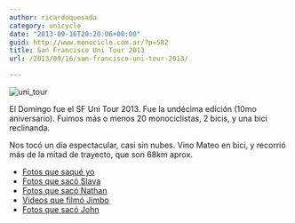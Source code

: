 ```yaml
---
author: ricardoquesada
category: unicycle
date: "2013-09-16T20:20:06+00:00"
guid: http://www.monociclo.com.ar/?p=582
title: San Francisco Uni Tour 2013
url: /2013/09/16/san-francisco-uni-tour-2013/

---
```

![uni_tour](/images/san-francisco-uni-tour-2013.jpg)

El Domingo fue el SF Uni Tour 2013. Fue la undécima edición (10mo aniversario). Fuimos más o menos 20 monociclistas, 2 bicis, y una bici reclinanda.

Nos tocó un día espectacular, casi sin nubes. Vino Mateo en bici, y recorrió más de la mitad de trayecto, que son 68km aprox.

- [Fotos que saqué yo](https://photos.app.goo.gl/XdtA5nN2JEbLVY6o9)
- [Fotos que sacó Slava](https://drive.google.com/folderview?id=0B6IRc4T4emvGRGV0UTFkV0lQNEk&usp=sharing)
- [Fotos que sacó Nathan](http://nhoover.smugmug.com/Unicycling/Coker-Rides/11th-Annual-SF-Uni-Tour-2013)
- [Videos que filmó Jimbo](https://www.youtube.com/watch?v=e0xyDi6ifG4&list=PLVHLAiwfRzlVC8_X-sG9gvqcpDKKWHUqr)
- [Fotos que sacó John](http://gallery.unicycling.com/Unicycling/Group-Rides/2013-San-Francisco-Uni-Tour/)
